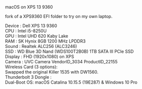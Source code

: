 macOS on XPS 13 9360

fork of a XPS9360 EFI folder to try on my own laptop.

Device : Dell XPS 13 9360  
CPU : Intel i5-8250U  
GPU : Intel UHD 620 Kaby Lake  
RAM : SK Hynix 8GB 1200 MHz LPDDR3  
Sound : Realtek ALC256 (ALC3246)  
SSD : WD Blue 3D Nand (WDS100T2B0B) 1TB SATA III PCIe SSD  
Display : FHD (1920x1080) on XPS  
Camera : UVC Camera VendorID_3034 ProductID_22155  
Wireless Card (3 options):  
        Swapped the original Killer 1535 with DW1560.  
Thunderbolt 3 Dongle :  
Dual-Boot OS: macOS Catalina 10.15.5 (19E287) & Windows 10 Pro  
